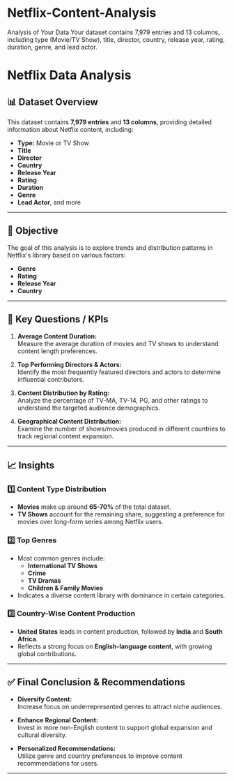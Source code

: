 # Netflix-Content-Analysis
Analysis of Your Data Your dataset contains 7,979 entries and 13 columns, including type (Movie/TV Show), title, director, country, release year, rating, duration, genre, and lead actor.


# Netflix Data Analysis

## 📊 Dataset Overview
This dataset contains **7,979 entries** and **13 columns**, providing detailed information about Netflix content, including:
- **Type:** Movie or TV Show
- **Title**
- **Director**
- **Country**
- **Release Year**
- **Rating**
- **Duration**
- **Genre**
- **Lead Actor**, and more

---

## 🎯 Objective
The goal of this analysis is to explore trends and distribution patterns in Netflix's library based on various factors:
- **Genre**
- **Rating**
- **Release Year**
- **Country**

---

## 🚀 Key Questions / KPIs
1. **Average Content Duration:**  
   Measure the average duration of movies and TV shows to understand content length preferences.

2. **Top Performing Directors & Actors:**  
   Identify the most frequently featured directors and actors to determine influential contributors.

3. **Content Distribution by Rating:**  
   Analyze the percentage of TV-MA, TV-14, PG, and other ratings to understand the targeted audience demographics.

4. **Geographical Content Distribution:**  
   Examine the number of shows/movies produced in different countries to track regional content expansion.

---

## 📈 Insights

### 1️⃣ Content Type Distribution
- **Movies** make up around **65-70%** of the total dataset.
- **TV Shows** account for the remaining share, suggesting a preference for movies over long-form series among Netflix users.

### 2️⃣ Top Genres
- Most common genres include:
  - **International TV Shows**
  - **Crime**
  - **TV Dramas**
  - **Children & Family Movies**
- Indicates a diverse content library with dominance in certain categories.

### 3️⃣ Country-Wise Content Production
- **United States** leads in content production, followed by **India** and **South Africa**.
- Reflects a strong focus on **English-language content**, with growing global contributions.

---

## ✅ Final Conclusion & Recommendations

- **Diversify Content:**  
  Increase focus on underrepresented genres to attract niche audiences.

- **Enhance Regional Content:**  
  Invest in more non-English content to support global expansion and cultural diversity.

- **Personalized Recommendations:**  
  Utilize genre and country preferences to improve content recommendations for users.

---





